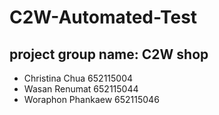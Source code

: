 # C2W-Automated-Test
project group name: C2W shop
---
- Christina Chua 652115004 
- Wasan Renumat 652115044 
- Woraphon Phankaew 652115046 
